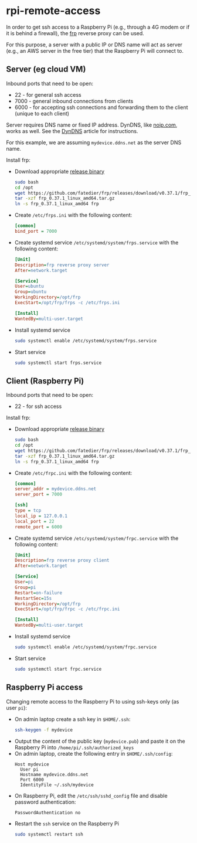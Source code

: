 # rpi-remote-access
In order to get ssh access to a Raspberry Pi (e.g., through a 4G modem or if it is behind a firewall), the [frp](https://github.com/fatedier/frp/) reverse proxy can be used.

For this purpose, a server with a public IP or DNS name will act as server (e.g., an AWS server in the free tier) that the Raspberry Pi will connect to.

## Server (eg cloud VM)

Inbound ports that need to be open:

* 22 - for general ssh access
* 7000 - general inbound connections from clients
* 6000 - for accepting ssh connections and forwarding them to the client (unique to each client)

Server requires DNS name or fixed IP address. DynDNS, like [noip.com](https://noip.com/), 
works as well. See the [DynDNS](dyndns.md) article for instructions.

For this example, we are assuming `mydevice.ddns.net` as the server DNS name.

Install frp:
* Download appropriate [release binary](https://github.com/fatedier/frp/releases/tag/v0.37.1)
  ```bash
  sudo bash
  cd /opt
  wget https://github.com/fatedier/frp/releases/download/v0.37.1/frp_0.37.1_linux_amd64.tar.gz
  tar -xzf frp_0.37.1_linux_amd64.tar.gz
  ln -s frp_0.37.1_linux_amd64 frp
  ```

* Create `/etc/frps.ini` with the following content:
  ```ini
  [common]
  bind_port = 7000
  ```
  
* Create systemd service `/etc/systemd/system/frps.service` with the following content:

  ```ini
  [Unit]
  Description=frp reverse proxy server
  After=network.target
  
  [Service]
  User=ubuntu
  Group=ubuntu
  WorkingDirectory=/opt/frp
  ExecStart=/opt/frp/frps -c /etc/frps.ini
  
  [Install]
  WantedBy=multi-user.target
  ```
  
* Install systemd service
  ```bash
  sudo systemctl enable /etc/systemd/system/frps.service
  ```
  
* Start service
  ```bash
  sudo systemctl start frps.service
  ```

## Client (Raspberry Pi)

Inbound ports that need to be open:

* 22 - for ssh access

Install frp:
* Download appropriate [release binary](https://github.com/fatedier/frp/releases/tag/v0.37.1)
  ```bash
  sudo bash
  cd /opt
  wget https://github.com/fatedier/frp/releases/download/v0.37.1/frp_0.37.1_linux_amd64.tar.gz
  tar -xzf frp_0.37.1_linux_amd64.tar.gz
  ln -s frp_0.37.1_linux_amd64 frp
  ```

* Create `/etc/frpc.ini` with the following content:
  ```ini
  [common]
  server_addr = mydevice.ddns.net
  server_port = 7000
  
  [ssh]
  type = tcp
  local_ip = 127.0.0.1
  local_port = 22
  remote_port = 6000
  ```
  
* Create systemd service `/etc/systemd/system/frpc.service` with the following content:

  ```ini
  [Unit]
  Description=frp reverse proxy client
  After=network.target
  
  [Service]
  User=pi
  Group=pi
  Restart=on-failure
  RestartSec=15s
  WorkingDirectory=/opt/frp
  ExecStart=/opt/frp/frpc -c /etc/frpc.ini
  
  [Install]
  WantedBy=multi-user.target
  ```
  
* Install systemd service
  ```bash
  sudo systemctl enable /etc/systemd/system/frpc.service
  ```
  
* Start service
  ```bash
  sudo systemctl start frpc.service
  ```

## Raspberry Pi access
Changing remote access to the Raspberry Pi to using ssh-keys only (as user `pi`):
* On admin laptop create a ssh key in `$HOME/.ssh`:
  ```bash
  ssh-keygen -f mydevice
  ```
* Output the content of the public key (`mydevice.pub`) and paste it on the Raspberry Pi into `/home/pi/.ssh/authorized_keys`
* On admin laptop, create the following entry in `$HOME/.ssh/config`:
  ```
  Host mydevice
    User pi
    Hostname mydevice.ddns.net
    Port 6000
    IdentityFile ~/.ssh/mydevice
  ```
* On Raspberry Pi, edit the `/etc/ssh/sshd_config` file and disable password authentication:
  ```
  PasswordAuthentication no
  ```
* Restart the `ssh` service on the Raspberry Pi
  ```bash
  sudo systemctl restart ssh
  ```

